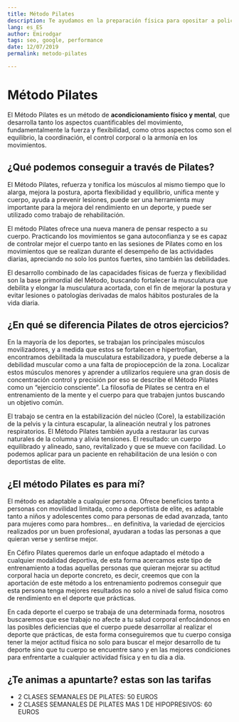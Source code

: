```yaml
---
title: Método Pilates
description: Te ayudamos en la preparación física para opositar a policía y bomberos en Salamanca
lang: es_ES
author: Emirodgar
tags: seo, google, performance
date: 12/07/2019
permalink: metodo-pilates

---
```


# Método Pilates

El Método Pilates es un método de **acondicionamiento físico y mental**, que desarrolla tanto los
aspectos cuantificables del movimiento, fundamentalmente la fuerza y flexibilidad, como
otros aspectos como son el equilibrio, la coordinación, el control corporal o la armonía en los
movimientos.

## ¿Qué podemos conseguir a través de Pilates?

El Método Pilates, refuerza y tonifica los músculos al mismo tiempo que lo alarga, mejora la
postura, aporta flexibilidad y equilibrio, unifica mente y cuerpo, ayuda a prevenir lesiones,
puede ser una herramienta muy importante para la mejora del rendimiento en un deporte, y
puede ser utilizado como trabajo de rehabilitación.

El método Pilates ofrece una nueva manera de pensar respecto a su cuerpo. Practicando los
movimientos se gana autoconfianza y se es capaz de controlar mejor el cuerpo tanto en las
sesiones de Pilates como en los movimientos que se realizan durante el desempeño de las
actividades diarias, apreciando no solo los puntos fuertes, sino también las debilidades.

El desarrollo combinado de las capacidades físicas de fuerza y flexibilidad son la base
primordial del Método, buscando fortalecer la musculatura que debilita y elongar la
musculatura acortada, con el fin de mejorar la postura y evitar lesiones o patologías derivadas
de malos hábitos posturales de la vida diaria.

## ¿En qué se diferencia Pilates de otros ejercicios?

En la mayoría de los deportes, se trabajan los principales músculos movilizadores, y a medida
que estos se fortalecen e hipertrofian, encontramos debilitada la musculatura estabilizadora,
y puede deberse a la debilidad muscular como a una falta de propiocepción de la zona.
Localizar estos músculos menores y aprender a utilizarlos requiere una gran dosis de
concentración control y precisión por eso se describe el Método Pilates como un “ejercicio
consciente”. La filosofía de Pilates se centra en el entrenamiento de la mente y el cuerpo para
que trabajen juntos buscando un objetivo común.

El trabajo se centra en la estabilización del núcleo (Core), la estabilización de la pelvis y la
cintura escapular, la alineación neutral y los patrones respiratorios. El Método Pilates también
ayuda a restaurar las curvas naturales de la columna y alivia tensiones. El resultado: un cuerpo
equilibrado y alineado, sano, revitalizado y que se mueve con facilidad. Lo podemos aplicar
para un paciente en rehabilitación de una lesión o con deportistas de elite.

## ¿El método Pilates es para mí?

El método es adaptable a cualquier persona. Ofrece beneficios tanto a personas con movilidad
limitada, como a deportista de elite, es adaptable tanto a niños y adolescentes como para
personas de edad avanzada, tanto para mujeres como para hombres... en definitiva, la
variedad de ejercicios realizados por un buen profesional, ayudaran a todas las personas a que
quieran verse y sentirse mejor.

En Céfiro Pilates queremos darle un enfoque adaptado el método a cualquier modalidad
deportiva, de esta forma acercamos este tipo de entrenamiento a todas aquellas personas que
quieran mejorar su actitud corporal hacia un deporte concreto, es decir, creemos que con la
aportación de este método a los entrenamiento podremos conseguir que esta persona tenga
mejores resultados no solo a nivel de salud física como de rendimiento en el deporte que
prácticas.

En cada deporte el cuerpo se trabaja de una determinada forma, nosotros buscaremos que ese
trabajo no afecte a tu salud corporal enfocándonos en las posibles deficiencias que el cuerpo
puede desarrollar al realizar el deporte que prácticas, de esta forma conseguiremos que tu
cuerpo consiga tener la mejor actitud física no solo para buscar el mejor desarrollo de tu
deporte sino que tu cuerpo se encuentre sano y en las mejores condiciones para enfrentarte a
cualquier actividad física y en tu día a día.

## ¿Te animas a apuntarte? estas son las tarifas

 - 2 CLASES SEMANALES DE PILATES: 50 EUROS
 - 2 CLASES SEMANALES DE PILATES MAS 1 DE HIPOPRESIVOS: 60 EUROS

